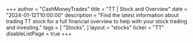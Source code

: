 +++
author = "CashMoneyTrades"
title = "TT | Stock and Overview"
date = "2024-01-12T10:00:00"
description = "Find the latest information about trading TT stock for a full financial overview to help with your stock trading and investing."
tags = [
   "Stocks",
]
layout = "stocks"
ticker = "TT"
disableListPage = true
+++
